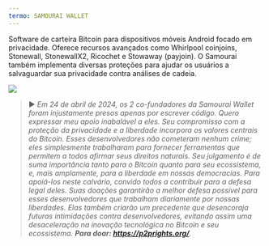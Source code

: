 ```yaml
---
termo: SAMOURAI WALLET
---
```


Software de carteira Bitcoin para dispositivos móveis Android focado em privacidade. Oferece recursos avançados como Whirlpool coinjoins, Stonewall, StonewallX2, Ricochet e Stowaway (payjoin). O Samourai também implementa diversas proteções para ajudar os usuários a salvaguardar sua privacidade contra análises de cadeia.

![](../../dictionnaire/assets/45.png)

> ► *Em 24 de abril de 2024, os 2 co-fundadores da Samourai Wallet foram injustamente presos apenas por escrever código. Quero expressar meu apoio inabalável a eles. Seu compromisso com a proteção da privacidade e a liberdade incorpora os valores centrais do Bitcoin. Esses desenvolvedores não cometeram nenhum crime; eles simplesmente trabalharam para fornecer ferramentas que permitem a todos afirmar seus direitos naturais. Seu julgamento é de suma importância tanto para o Bitcoin quanto para seu ecossistema, e, mais amplamente, para a liberdade em nossas democracias. Para apoiá-los neste calvário, convido todos a contribuir para a defesa legal deles. Suas doações garantirão a melhor defesa possível para esses desenvolvedores que trabalham diariamente por nossas liberdades. Elas também criarão um precedente que desencoraja futuras intimidações contra desenvolvedores, evitando assim uma desaceleração na inovação tecnológica no Bitcoin e seu ecossistema. **Para doar: https://p2prights.org/**.*